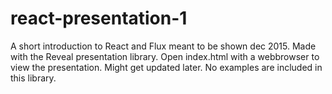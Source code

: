 # react-presentation-1
A short introduction to React and Flux meant to be shown dec 2015. Made with the Reveal presentation library. Open index.html with a webbrowser to view the presentation.
Might get updated later. No examples are included in this library.
